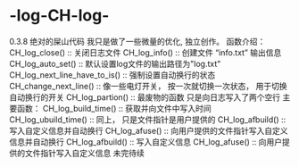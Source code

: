 # -log-CH-log-
0.3.8
绝对的屎山代码
我只是做了一些微量的优化, 独立创作。
函数介绍：
  CH_log_close() :: 关闭日志文件
  CH_log_info() :: 创建文件 “info.txt” 输出信息
  CH_log_auto_set() :: 默认设置log文件的输出路径为"log.txt"
  CH_log_next_line_have_to_is() :: 强制设置自动换行的状态
  CH_change_next_line() :: 像一些电灯开关， 按一次就切换一次状态， 用于切换自动换行的开关
  CH_log_partion() :: 最废物的函数 只是向日志写入了两个空行
  主要函数：
  CH_log_build_time() :: 获取并向文件中写入时间
  CH_log_ubuild_time() :: 同上， 只是文件指针是用户提供的
  CH_log_afbuild() :: 写入自定义信息并自动换行
  CH_log_afuse() :: 向用户提供的文件指针写入自定义信息并自动换行
  CH_log_afbuild() :: 写入自定义信息
  CH_log_afuse() :: 向用户提供的文件指针写入自定义信息
  未完待续
